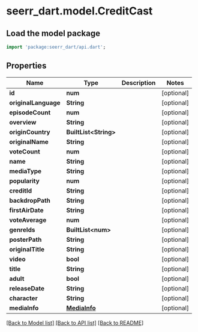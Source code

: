 # seerr_dart.model.CreditCast

## Load the model package
```dart
import 'package:seerr_dart/api.dart';
```

## Properties
Name | Type | Description | Notes
------------ | ------------- | ------------- | -------------
**id** | **num** |  | [optional] 
**originalLanguage** | **String** |  | [optional] 
**episodeCount** | **num** |  | [optional] 
**overview** | **String** |  | [optional] 
**originCountry** | **BuiltList&lt;String&gt;** |  | [optional] 
**originalName** | **String** |  | [optional] 
**voteCount** | **num** |  | [optional] 
**name** | **String** |  | [optional] 
**mediaType** | **String** |  | [optional] 
**popularity** | **num** |  | [optional] 
**creditId** | **String** |  | [optional] 
**backdropPath** | **String** |  | [optional] 
**firstAirDate** | **String** |  | [optional] 
**voteAverage** | **num** |  | [optional] 
**genreIds** | **BuiltList&lt;num&gt;** |  | [optional] 
**posterPath** | **String** |  | [optional] 
**originalTitle** | **String** |  | [optional] 
**video** | **bool** |  | [optional] 
**title** | **String** |  | [optional] 
**adult** | **bool** |  | [optional] 
**releaseDate** | **String** |  | [optional] 
**character** | **String** |  | [optional] 
**mediaInfo** | [**MediaInfo**](MediaInfo.md) |  | [optional] 

[[Back to Model list]](../README.md#documentation-for-models) [[Back to API list]](../README.md#documentation-for-api-endpoints) [[Back to README]](../README.md)


